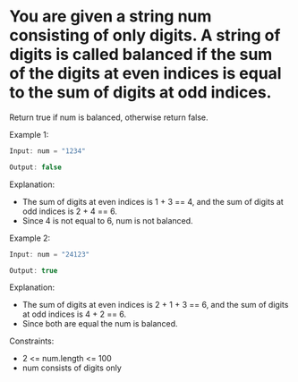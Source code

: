 # You are given a string num consisting of only digits. A string of digits is called balanced if the sum of the digits at even indices is equal to the sum of digits at odd indices.

Return true if num is balanced, otherwise return false.

 

Example 1:
```js
Input: num = "1234"

Output: false
```
Explanation:

- The sum of digits at even indices is 1 + 3 == 4, and the sum of digits at odd indices is 2 + 4 == 6.
- Since 4 is not equal to 6, num is not balanced.


Example 2:
```js
Input: num = "24123"

Output: true
```
Explanation:

- The sum of digits at even indices is 2 + 1 + 3 == 6, and the sum of digits at odd indices is 4 + 2 == 6.
- Since both are equal the num is balanced.
 

Constraints:

- 2 <= num.length <= 100
- num consists of digits only